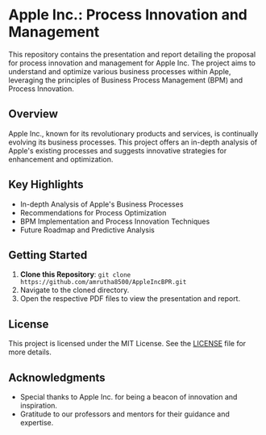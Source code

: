 # Apple Inc.: Process Innovation and Management

This repository contains the presentation and report detailing the proposal for process innovation and management for Apple Inc. The project aims to understand and optimize various business processes within Apple, leveraging the principles of Business Process Management (BPM) and Process Innovation.

## Overview

Apple Inc., known for its revolutionary products and services, is continually evolving its business processes. This project offers an in-depth analysis of Apple's existing processes and suggests innovative strategies for enhancement and optimization.

## Key Highlights

- In-depth Analysis of Apple's Business Processes
- Recommendations for Process Optimization
- BPM Implementation and Process Innovation Techniques
- Future Roadmap and Predictive Analysis

## Getting Started

1. **Clone this Repository**: `git clone https://github.com/amrutha8500/AppleIncBPR.git`
2. Navigate to the cloned directory.
3. Open the respective PDF files to view the presentation and report.

## License

This project is licensed under the MIT License. See the [LICENSE](LICENSE.md) file for more details.

## Acknowledgments

- Special thanks to Apple Inc. for being a beacon of innovation and inspiration.
- Gratitude to our professors and mentors for their guidance and expertise.

